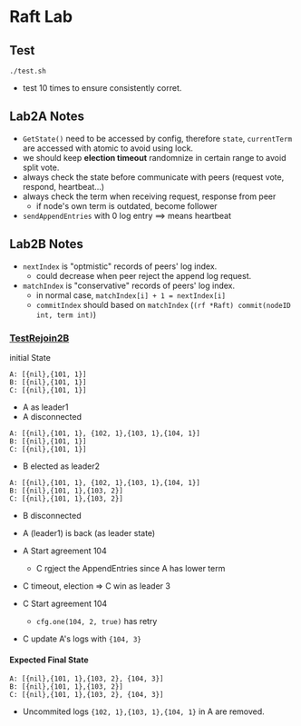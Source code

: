 # Raft Lab 
## Test
```
./test.sh
```
- test 10 times to ensure consistently corret.

## Lab2A Notes
- `GetState()` need to be accessed by config, therefore `state`, `currentTerm` are accessed with atomic to avoid using lock.
- we should keep **election timeout** randomnize in certain range to avoid split vote.
- always check the state before communicate with peers (request vote, respond, heartbeat...)
- always check the term when receiving request, response from peer
    - if node's own term is outdated, become follower
- `sendAppendEntries` with 0 log entry ==> means heartbeat 

## Lab2B Notes
- `nextIndex` is "optmistic" records of peers' log index.
    - could decrease when peer reject the append log request.
- `matchIndex` is "conservative" records of peers' log index.
    - in normal case, `matchIndex[i] + 1 = nextIndex[i]`
    - `commitIndex` should based on `matchIndex` (`(rf *Raft) commit(nodeID int, term int)`)

### [TestRejoin2B](./test_test.go)
initial State
```
A: [{nil},{101, 1}]
B: [{nil},{101, 1}]
C: [{nil},{101, 1}]
```

- A as leader1
- A disconnected
```
A: [{nil},{101, 1}, {102, 1},{103, 1},{104, 1}]
B: [{nil},{101, 1}]
C: [{nil},{101, 1}]
```

- B elected as leader2
```
A: [{nil},{101, 1}, {102, 1},{103, 1},{104, 1}]
B: [{nil},{101, 1},{103, 2}]
C: [{nil},{101, 1},{103, 2}]
```
- B disconnected
- A (leader1) is back (as leader state)
- A Start agreement 104
    - C rgject the AppendEntries since A has lower term

- C timeout, election => C win as leader 3
- C Start agreement 104
    - `cfg.one(104, 2, true)` has retry
- C update A's logs with `{104, 3}`

#### Expected Final State
```
A: [{nil},{101, 1},{103, 2}, {104, 3}]
B: [{nil},{101, 1},{103, 2}]
C: [{nil},{101, 1},{103, 2}, {104, 3}]
```
- Uncommited logs `{102, 1},{103, 1},{104, 1}` in A are removed.